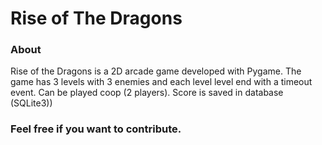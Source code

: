 # Rise of The Dragons


### About
Rise of the Dragons is a 2D arcade game developed with Pygame. The game has 3 levels with 3 enemies and each level level end with a timeout event. 
Can be played coop (2 players). 
Score is saved in database (SQLite3))

### Feel free if you want to contribute.
